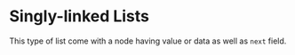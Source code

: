 # Singly-linked Lists

This type of list come with a node having value or data as well as `next` field.
